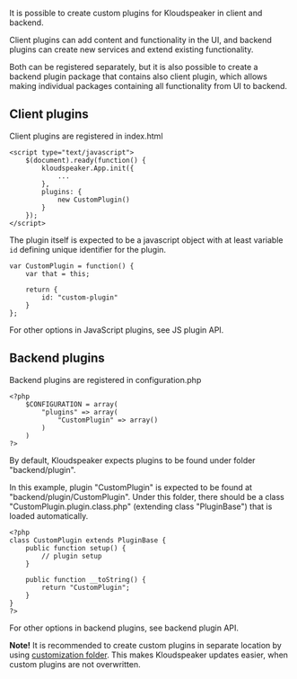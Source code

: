It is possible to create custom plugins for Kloudspeaker in client and backend.

Client plugins can add content and functionality in the UI, and backend plugins can create new services and extend existing functionality.

Both can be registered separately, but it is also possible to create a backend plugin package that contains also client plugin, which allows making individual packages containing all functionality from UI to backend.

## Client plugins

Client plugins are registered in index.html

    <script type="text/javascript">
        $(document).ready(function() {
            kloudspeaker.App.init({
                ...
            },
            plugins: {
                new CustomPlugin()
            }
        });
    </script>

The plugin itself is expected to be a javascript object with at least variable `id` defining unique identifier for the plugin.

    var CustomPlugin = function() {
        var that = this;

        return {
            id: "custom-plugin"
        }
    };

For other options in JavaScript plugins, see JS plugin API.

## Backend plugins

Backend plugins are registered in configuration.php

	<?php
		$CONFIGURATION = array(
			"plugins" => array(
				"CustomPlugin" => array()
			)
		)
	?>

By default, Kloudspeaker expects plugins to be found under folder "backend/plugin".

In this example, plugin "CustomPlugin" is expected to be found at "backend/plugin/CustomPlugin". Under this folder, there should be a class "CustomPlugin.plugin.class.php" (extending class "PluginBase") that is loaded automatically.

	<?php
	class CustomPlugin extends PluginBase {
		public function setup() {
			// plugin setup
		}

		public function __toString() {
			return "CustomPlugin";
		}
	}
	?>

For other options in backend plugins, see backend plugin API.

**Note!** It is recommended to create custom plugins in separate location by using [customization folder](https://github.com/sjarvela/kloudspeaker/wiki/Customizing-resources#plugins). This makes Kloudspeaker updates easier, when custom plugins are not overwritten.
